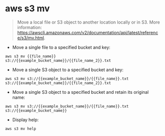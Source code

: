 # aws s3 mv

> Move a local file or S3 object to another location locally or in S3.
> More information: <https://awscli.amazonaws.com/v2/documentation/api/latest/reference/s3/mv.html>.

- Move a single file to a specified bucket and key:

`aws s3 mv {{file_name}} s3://{{example_bucket_name}}/{{file_name_2}}.txt`

- Move a single S3 object to a specified bucket and key:

`aws s3 mv s3://{{example_bucket_name}}/{{file_name}}.txt s3://{{example_bucket_name}}/{{file_name_2}}.txt`

- Move a single S3 object to a specified bucket and retain its original name:

`aws s3 mv s3://{{example_bucket_name}}/{{file_name}}.txt s3://{{example_bucket_name}}`

- Display help:

`aws s3 mv help`

